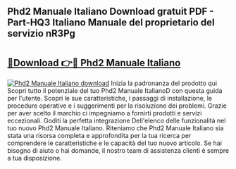 ## Phd2 Manuale Italiano Download gratuit PDF - Part-HQ3 Italiano Manuale del proprietario del servizio nR3Pg

# <h2><a href="http://dfg5kry.blite.top/?on=Phd2+Manuale+Italiano">🔗Download 👉🔴 Phd2 Manuale Italiano</a></h2>

[![Phd2 Manuale Italiano download](https://i.imgur.com/lujVjoI.png)](http://dfg5kry.blite.top/?on=Phd2+Manuale+Italiano)
Inizia la padronanza del prodotto qui Scopri tutto il potenziale del tuo Phd2 Manuale ItalianoD con questa guida per l'utente. Scopri le sue caratteristiche, i passaggi di installazione, le procedure operative e i suggerimenti per la risoluzione dei problemi. Grazie per aver scelto il marchio ci impegniamo a fornirti prodotti e servizi eccezionali. Goditi la perfetta integrazione Dell'elenco delle funzionalità nel tuo nuovo Phd2 Manuale Italiano. Riteniamo che Phd2 Manuale Italiano sia stata una risorsa completa e approfondita per la tua ricerca per comprendere le caratteristiche e le capacità del tuo nuovo articolo. Se hai bisogno di aiuto o hai domande, il nostro team di assistenza clienti è sempre a tua disposizione.
